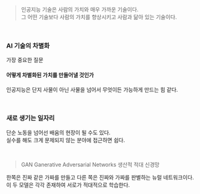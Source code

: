 > 인공지능 기술은 사람의 가치와 매우 가까운 기술이다.<br>
그 어떤 기술보다 사람의 가치를 향상시키고 사람과 닮아 있는 기술이다. <br>

<br>

### AI 기술의 차별화

가장 중요한 질문
#### 어떻게 차별화된 가치를 만들어낼 것인가

인공지능은 단지 사물이 아닌 사물을 넘어서 무엇이든 가능하게 만드는 힘 같다.


<br>

### 새로 생기는 일자리

단순 노동을 넘어선 배움의 현장이 될 수도 있다. <br>
실수를 해도 크게 문제되지 않는 분야에 접근하면 쉽다.

<br>

> GAN Ganerative Adversarial Networks 생산적 적대 신경망

한쪽은 진짜 같은 가짜를 만들고 다른 쪽은 진짜와 가짜를 판별하는 뉴럴 네트워크이다. <br>
이 두 모델은 각각 존재하여 서로가 적대적으로 학습한다.
